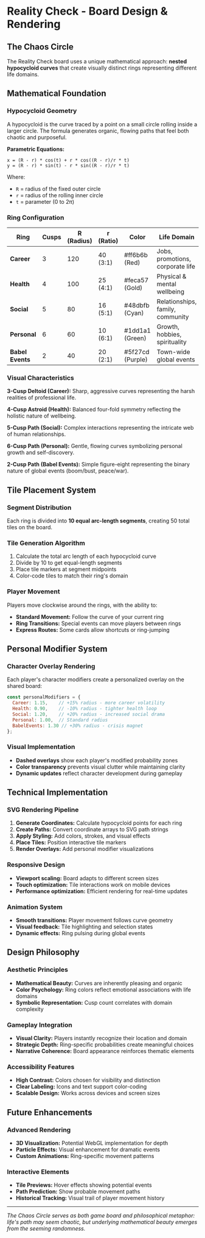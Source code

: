 
# Reality Check - Board Design & Rendering

## The Chaos Circle

The Reality Check board uses a unique mathematical approach: **nested hypocycloid curves** that create visually distinct rings representing different life domains.

## Mathematical Foundation

### Hypocycloid Geometry
A hypocycloid is the curve traced by a point on a small circle rolling inside a larger circle. The formula generates organic, flowing paths that feel both chaotic and purposeful.

**Parametric Equations:**
```
x = (R - r) * cos(t) + r * cos((R - r)/r * t)
y = (R - r) * sin(t) - r * sin((R - r)/r * t)
```

Where:
- `R` = radius of the fixed outer circle
- `r` = radius of the rolling inner circle
- `t` = parameter (0 to 2π)

### Ring Configuration

| Ring | Cusps | R (Radius) | r (Ratio) | Color | Life Domain |
|------|-------|------------|-----------|-------|-------------|
| **Career** | 3 | 120 | 40 (3:1) | #ff6b6b (Red) | Jobs, promotions, corporate life |
| **Health** | 4 | 100 | 25 (4:1) | #feca57 (Gold) | Physical & mental wellbeing |
| **Social** | 5 | 80 | 16 (5:1) | #48dbfb (Cyan) | Relationships, family, community |
| **Personal** | 6 | 60 | 10 (6:1) | #1dd1a1 (Green) | Growth, hobbies, spirituality |
| **Babel Events** | 2 | 40 | 20 (2:1) | #5f27cd (Purple) | Town-wide global events |

### Visual Characteristics

**3-Cusp Deltoid (Career):** Sharp, aggressive curves representing the harsh realities of professional life.

**4-Cusp Astroid (Health):** Balanced four-fold symmetry reflecting the holistic nature of wellbeing.

**5-Cusp Path (Social):** Complex interactions representing the intricate web of human relationships.

**6-Cusp Path (Personal):** Gentle, flowing curves symbolizing personal growth and self-discovery.

**2-Cusp Path (Babel Events):** Simple figure-eight representing the binary nature of global events (boom/bust, peace/war).

## Tile Placement System

### Segment Distribution
Each ring is divided into **10 equal arc-length segments**, creating 50 total tiles on the board.

### Tile Generation Algorithm
1. Calculate the total arc length of each hypocycloid curve
2. Divide by 10 to get equal-length segments
3. Place tile markers at segment midpoints
4. Color-code tiles to match their ring's domain

### Player Movement
Players move clockwise around the rings, with the ability to:
- **Standard Movement:** Follow the curve of your current ring
- **Ring Transitions:** Special events can move players between rings
- **Express Routes:** Some cards allow shortcuts or ring-jumping

## Personal Modifier System

### Character Overlay Rendering
Each player's character modifiers create a personalized overlay on the shared board:

```javascript
const personalModifiers = {
  Career: 1.15,    // +15% radius - more career volatility
  Health: 0.90,    // -10% radius - tighter health loop
  Social: 1.20,    // +20% radius - increased social drama
  Personal: 1.00,  // Standard radius
  BabelEvents: 1.30 // +30% radius - crisis magnet
};
```

### Visual Implementation
- **Dashed overlays** show each player's modified probability zones
- **Color transparency** prevents visual clutter while maintaining clarity
- **Dynamic updates** reflect character development during gameplay

## Technical Implementation

### SVG Rendering Pipeline
1. **Generate Coordinates:** Calculate hypocycloid points for each ring
2. **Create Paths:** Convert coordinate arrays to SVG path strings
3. **Apply Styling:** Add colors, strokes, and visual effects
4. **Place Tiles:** Position interactive tile markers
5. **Render Overlays:** Add personal modifier visualizations

### Responsive Design
- **Viewport scaling:** Board adapts to different screen sizes
- **Touch optimization:** Tile interactions work on mobile devices
- **Performance optimization:** Efficient rendering for real-time updates

### Animation System
- **Smooth transitions:** Player movement follows curve geometry
- **Visual feedback:** Tile highlighting and selection states
- **Dynamic effects:** Ring pulsing during global events

## Design Philosophy

### Aesthetic Principles
- **Mathematical Beauty:** Curves are inherently pleasing and organic
- **Color Psychology:** Ring colors reflect emotional associations with life domains
- **Symbolic Representation:** Cusp count correlates with domain complexity

### Gameplay Integration
- **Visual Clarity:** Players instantly recognize their location and domain
- **Strategic Depth:** Ring-specific probabilities create meaningful choices
- **Narrative Coherence:** Board appearance reinforces thematic elements

### Accessibility Features
- **High Contrast:** Colors chosen for visibility and distinction
- **Clear Labeling:** Icons and text support color-coding
- **Scalable Design:** Works across devices and screen sizes

## Future Enhancements

### Advanced Rendering
- **3D Visualization:** Potential WebGL implementation for depth
- **Particle Effects:** Visual enhancement for dramatic events
- **Custom Animations:** Ring-specific movement patterns

### Interactive Elements
- **Tile Previews:** Hover effects showing potential events
- **Path Prediction:** Show probable movement paths
- **Historical Tracking:** Visual trail of player movement history

---

*The Chaos Circle serves as both game board and philosophical metaphor: life's path may seem chaotic, but underlying mathematical beauty emerges from the seeming randomness.*

